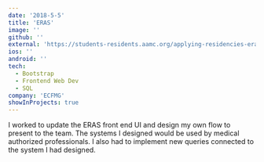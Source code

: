 ```yaml
---
date: '2018-5-5'
title: 'ERAS'
image: ''
github: ''
external: 'https://students-residents.aamc.org/applying-residencies-eras/applying-residencies-eras'
ios: ''
android: ''
tech:
  - Bootstrap
  - Frontend Web Dev
  - SQL
company: 'ECFMG'
showInProjects: true
---
```


I worked to update the ERAS front end UI and design my own flow to present to the team. The systems I designed would be used by medical authorized professionals. I also had to implement new queries connected to the system I had designed.
